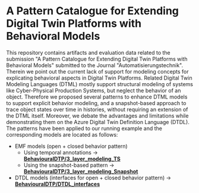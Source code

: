 # A Pattern Catalogue for Extending Digital Twin Platforms with Behavioral Models

This repository contains artifacts and evaluation data related to the submission "A Pattern Catalogue for Extending Digital Twin
Platforms with Behavioral Models" submitted to the Journal "Automatisierungstechnik". Therein we point out the current lack of support for modeling concepts for explicating behavioral aspects in Digital Twin Platforms. Related Digital Twin Modeling Languages (DTML) mostly support structural modeling of systems like Cyber-Physical Production Systems, but neglect the behavior of an object. Therefore we proposed several patterns to enhance DTML models to support explicit behavior modeling, and a snapshot-based approach to trace object states over time in histories, without requiring an extension of the DTML itself. Moreover, we debate the advantages and limitations while demonstrating them on the Azure Digital Twin Definition Language (DTDL). The patterns have been applied to our running example and the corresponding models are located as follows:

- EMF models (open + closed behavior pattern)
  - Using temporal annotations -> **[BehaviouralDTP/3_layer_modeling_TS](BehaviouralDTP/3_layer_modeling_TS)**
  - Using the snapshot-based pattern -> **[BehaviouralDTP/3_layer_modeling_Snapshot](BehaviouralDTP/3_layer_modeling_Snapshot)**
- DTDL models (interfaces for open + closed behavior pattern) -> **[BehaviouralDTP/DTDL_interfaces](BehaviouralDTP/DTDL_interfaces)**
